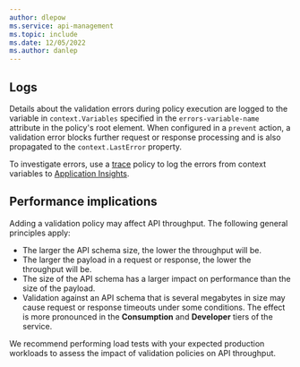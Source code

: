 ```yaml
---
author: dlepow
ms.service: api-management
ms.topic: include
ms.date: 12/05/2022
ms.author: danlep
---
```

## Logs

Details about the validation errors during policy execution are logged to the variable in `context.Variables` specified in the `errors-variable-name` attribute in the policy's root element. When configured in a `prevent` action, a validation error blocks further request or response processing and is also propagated to the `context.LastError` property. 

To investigate errors, use a [trace](../articles/api-management/trace-policy.md) policy to log the errors from context variables to [Application Insights](../articles/api-management/api-management-howto-app-insights.md).

## Performance implications

Adding a validation policy may affect API throughput. The following general principles apply:
* The larger the API schema size, the lower the throughput will be. 
* The larger the payload in a request or response, the lower the throughput will be. 
* The size of the API schema has a larger impact on performance than the size of the payload. 
* Validation against an API schema that is several megabytes in size may cause request or response timeouts under some conditions. The effect is more pronounced in the  **Consumption** and **Developer** tiers of the service. 

We recommend performing load tests with your expected production workloads to assess the impact of validation policies on API throughput.